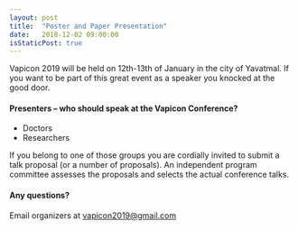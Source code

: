 ```yaml
---
layout: post
title:  "Poster and Paper Presentation"
date:   2018-12-02 09:00:00
isStaticPost: true
---
```

Vapicon 2019 will be held on 12th-13th of January in the city of Yavatmal. If you want to be part of this great event as a speaker you knocked at the good door.

#### Presenters – who should speak at the Vapicon Conference?

* Doctors
* Researchers

If you belong to one of those groups you are cordially invited to submit a talk proposal (or a number of proposals). An independent program committee assesses the proposals and selects the actual conference talks.<br/>

#### Any questions? 
Email organizers at [vapicon2019@gmail.com](mailto:vapicon2019@gmail.com)